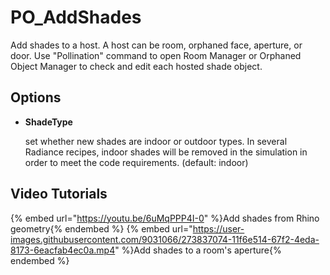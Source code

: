 # PO_AddShades

Add shades to a host. A host can be room, orphaned face, aperture, or door. Use &quot;Pollination&quot; command to open Room Manager or Orphaned Object Manager to check and edit each hosted shade object.

## Options

* **ShadeType**

  set whether new shades are indoor or outdoor types. In several Radiance recipes, indoor shades will be removed in the simulation in order to meet the code requirements. (default: indoor) 


## Video Tutorials

{% embed url="https://youtu.be/6uMqPPP4I-0" %}Add shades from Rhino geometry{% endembed %}
{% embed url="https://user-images.githubusercontent.com/9031066/273837074-11f6e514-67f2-4eda-8173-6eacfab4ec0a.mp4" %}Add shades to a room's aperture{% endembed %}


